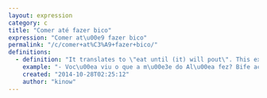 ```yaml
---
layout: expression
category: c
title: "Comer até fazer bico"
expression: "Comer at\u00e9 fazer bico"
permalink: "/c/comer+at%C3%A9+fazer+bico/"
definitions:
  - definition: "It translates to \"eat until (it) will pout\". This expression must be used informally, but it has a double-meaning. Most people don't realize that the \"it\" in the expression is sometimes replaced by \"o cu\", as in \"comer at\u00e9 o cu fazer bico\".\r\n\r\nThe origin of the expression comes actually from this slang. It means that you will eat so much, but so much, that you'll be filled, and your ass will start to pout. Gross, I know.\r\n\r\nSome people might say too, that you'll actually pout your lips, in a sign that you are full and cannot eat anymore."
    example: "- Voc\u00ea viu o que a m\u00e3e do Al\u00ea fez? Bife acebolado!\r\n- Nuossa! [V\u00f4](/v/v%C3%B4/) comer at\u00e9 fazer bico!"
    created: "2014-10-28T02:25:12"
    author: "kinow"
---
```

